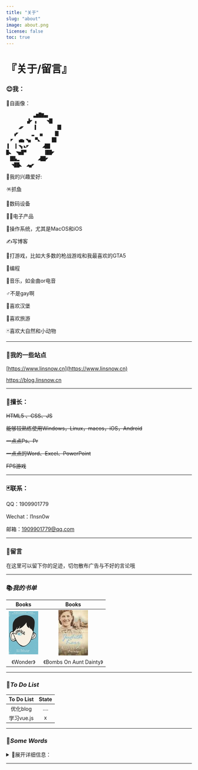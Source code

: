 ```yaml
---
title: "关于"
slug: "about"
image: about.png
license: false
toc: true
---
```


# 『关于/留言』

### 😊我：
🙌自画像：

```txt
   　    　▃▆█▇▄▖
　 　 　 ▟◤ ▖　　◥█▎
　   ◢◤　  ▐　　　 　▐▉
　 ▗◤　　　▂　▗▖　　▕█▎
　◤　▗▅▖◥▄　▀◣　 　█▊
▐　▕▎◥▖◣◤　　　◢██
█◣　◥▅█▀　　　　▐██◤
 ▐█▙▂　　 　 ◢██◤
  ◥██◣　◢▄◤
```

🌵我的兴趣爱好:

🪅抓鱼

👦数码设备

👨‍💻电子产品

💪操作系统，尤其是MacOS和iOS

✍️写博客

👋打游戏，比如大多数的枪战游戏和我最喜欢的GTA5

🎉编程

🔮音乐，如金曲or电音

♂不是gay啊

🍔喜欢汉堡

🌝喜欢旅游

🃏喜欢大自然和小动物

------------------

### 🤪我的一些站点

[https://www.linsnow.cn](https://www.linsnow.cn)

https://blog.linsnow.cn

------

### 💪擅长：

~~HTML5 、CSS、JS~~

~~能够较熟练使用Windows，Linux，macos，iOS，Android~~

~~一点点Ps、Pr~~

~~一点点的Word、Excel、PowerPoint~~

~~FPS游戏~~

------

### 🃏联系：

QQ：1909901779

Wechat：l1nsn0w

邮箱：1909901779@qq.com

------

### 👺留言

在这里可以留下你的足迹，切勿散布广告与不好的言论哦

------

### 📚***我的书单***

| Books                       | Books                                  |
|:---------------------------:|:--------------------------------------:|
| ![books1](books/wonder.jpg) | ![books2](books/bombsonauntdainty.jpg) |
| 《Wonder》                    | 《Bombs On Aunt Dainty》                 |

------

### 📌***To Do List***

| To Do List | State |
|:----------:|:-----:|
| 优化blog     | ....  |
| 学习vue.js   | x     |

------

### 📃***Some Words***

<details>
       <summary>📃展开详细信息：</summary>
祝各位大佬在新的一年PHP全致命错误，fileinfo全装不上，npm/composer install全报错，Laravel Mix全报未知错误，服务器全部宕机，电脑开机报错，Linux rm rf，数据库被删除，CN2全绕路，线路全阻断，海外网站全被墙，服务器炸库，网关无响应，代理50O，网站502，RAID组几个一起炸几个，UPS爆炸，一年到头DDOS CC不断，流量几千个T，并发上亿，ping全超时，备案全重审，资源404，SSL全重定向，CDN全不回源，爬虫永远不来你家，收录零蛋，数据库超时，前端永远502，IP永远封80,443，windows开机蓝屏，linux开机Kernel Panic，macos开机五国，服务器iDRAC/iLO/IPMI/KVM全部失联，路由器全爆炸，路由表内存全溢出，交换机全环路，防火墙全阻断，无线信道全冲突,CC,DDOS全来，压接网线全短路，BGP全漏表，机柜全断电，RAiD全爆炸，NAS数据全丢，光模块全炸，光纤全不同，光猫全烫手，电表全倒转，空开全烧穿，Java空指针，Adobe全家保存失败+闪退，制作程序做一半全关机，差一分102，英语完形填空题目正文不在同一页、数学23题二次函数动点、语文作文跑题、政治答不到点上、历史小短文不会、生物遗传不知道、体育考试前骨折、踢足球踩到球上、阅读理解比喻说成拟人、寒假作业没写完、网络延迟=999，电压表电流表分不清、高锰酸钾不塞棉花，Windows update致命性错误，刷第三方固件必变砖，水冷漏液，CPU弯脚，风扇断叶，鼠标双击，键盘进水，显卡花屏，主板浪涌，电源烧毁，USB短路，固态掉盘，磁盘坏道，容麦受潮，内存出错，2345绑架，编译器抽风，github连不上，编译程序全错误，错误全都抛不出，多线程全都调不好，忘记保存必停电，内存全吃满，CPU高发热，调试全崩溃，封装全找不到主类，问题全无法解决，IDE全无响应，找人帮忙全不是大佬，有想法时全尿急，变量全接不到值，写过的代码全忘记，自己的注释全看不懂，程序编译后全是bug,bug越修越多，bug修到不想做，买英特尔CPU和AMD主板配、买到思杰马克丁的正版、开机账户错误，涂硅脂涂到针脚上、支付宝被自动扣费、忘记密码不重置、办理长城宽带、twrp卡刷必报错、download模式必掉、9008救砖救不过、黑苹果无兼容efi、数据线断掉

</details>

------

